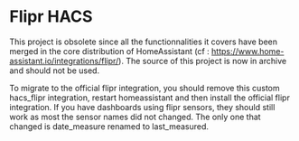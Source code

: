 # Flipr HACS

This project is obsolete since all the functionnalities it covers have been merged in the core distribution of HomeAssistant (cf : https://www.home-assistant.io/integrations/flipr/).
The source of this project is now in archive and should not be used.

To migrate to the official flipr integration, you should remove this custom hacs_flipr integration, restart homeassistant and then install the official flipr integration. If you have dashboards using flipr sensors, they should still work as most the sensor names did not changed. The only one that changed is date_measure renamed to last_measured.
